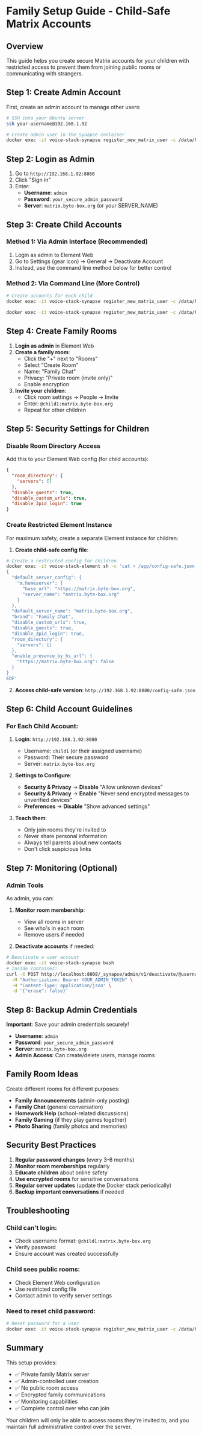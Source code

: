 # Family Setup Guide - Child-Safe Matrix Accounts

## Overview
This guide helps you create secure Matrix accounts for your children with restricted access to prevent them from joining public rooms or communicating with strangers.

## Step 1: Create Admin Account

First, create an admin account to manage other users:

```bash
# SSH into your Ubuntu server
ssh your-username@192.168.1.92

# Create admin user in the Synapse container
docker exec -it voice-stack-synapse register_new_matrix_user -c /data/homeserver.yaml -u admin -p your_secure_admin_password -a http://localhost:8008
```

## Step 2: Login as Admin

1. Go to `http://192.168.1.92:8080`
2. Click "Sign in"
3. Enter:
   - **Username**: `admin`
   - **Password**: `your_secure_admin_password`
   - **Server**: `matrix.byte-box.org` (or your SERVER_NAME)

## Step 3: Create Child Accounts

### Method 1: Via Admin Interface (Recommended)

1. Login as admin to Element Web
2. Go to Settings (gear icon) → General → Deactivate Account
3. Instead, use the command line method below for better control

### Method 2: Via Command Line (More Control)

```bash
# Create accounts for each child
docker exec -it voice-stack-synapse register_new_matrix_user -c /data/homeserver.yaml -u child1 -p secure_password_1 http://localhost:8008

docker exec -it voice-stack-synapse register_new_matrix_user -c /data/homeserver.yaml -u child2 -p secure_password_2 http://localhost:8008
```

## Step 4: Create Family Rooms

1. **Login as admin** in Element Web
2. **Create a family room**:
   - Click the "+" next to "Rooms"
   - Select "Create Room"
   - Name: "Family Chat"
   - Privacy: "Private room (invite only)"
   - Enable encryption
3. **Invite your children**:
   - Click room settings → People → Invite
   - Enter: `@child1:matrix.byte-box.org`
   - Repeat for other children

## Step 5: Security Settings for Children

### Disable Room Directory Access

Add this to your Element Web config (for child accounts):

```json
{
  "room_directory": {
    "servers": []
  },
  "disable_guests": true,
  "disable_custom_urls": true,
  "disable_3pid_login": true
}
```

### Create Restricted Element Instance

For maximum safety, create a separate Element instance for children:

1. **Create child-safe config file**:

```bash
# Create a restricted config for children
docker exec -it voice-stack-element sh -c 'cat > /app/config-safe.json << EOF
{
  "default_server_config": {
    "m.homeserver": {
      "base_url": "https://matrix.byte-box.org",
      "server_name": "matrix.byte-box.org"
    }
  },
  "default_server_name": "matrix.byte-box.org",
  "brand": "Family Chat",
  "disable_custom_urls": true,
  "disable_guests": true,
  "disable_3pid_login": true,
  "room_directory": {
    "servers": []
  },
  "enable_presence_by_hs_url": {
    "https://matrix.byte-box.org": false
  }
}
EOF'
```

2. **Access child-safe version**: `http://192.168.1.92:8080/config-safe.json`

## Step 6: Child Account Guidelines

### For Each Child Account:

1. **Login**: `http://192.168.1.92:8080`
   - Username: `child1` (or their assigned username)
   - Password: Their secure password
   - Server: `matrix.byte-box.org`

2. **Settings to Configure**:
   - **Security & Privacy** → **Disable** "Allow unknown devices"
   - **Security & Privacy** → **Enable** "Never send encrypted messages to unverified devices"
   - **Preferences** → **Disable** "Show advanced settings"

3. **Teach them**:
   - Only join rooms they're invited to
   - Never share personal information
   - Always tell parents about new contacts
   - Don't click suspicious links

## Step 7: Monitoring (Optional)

### Admin Tools

As admin, you can:

1. **Monitor room membership**:
   - View all rooms in server
   - See who's in each room
   - Remove users if needed

2. **Deactivate accounts** if needed:
```bash
# Deactivate a user account
docker exec -it voice-stack-synapse bash
# Inside container:
curl -X POST http://localhost:8008/_synapse/admin/v1/deactivate/@username:matrix.byte-box.org \
  -H "Authorization: Bearer YOUR_ADMIN_TOKEN" \
  -H "Content-Type: application/json" \
  -d '{"erase": false}'
```

## Step 8: Backup Admin Credentials

**Important**: Save your admin credentials securely!

- **Username**: `admin`
- **Password**: `your_secure_admin_password`
- **Server**: `matrix.byte-box.org`
- **Admin Access**: Can create/delete users, manage rooms

## Family Room Ideas

Create different rooms for different purposes:

- **Family Announcements** (admin-only posting)
- **Family Chat** (general conversation)
- **Homework Help** (school-related discussions)
- **Family Gaming** (if they play games together)
- **Photo Sharing** (family photos and memories)

## Security Best Practices

1. **Regular password changes** (every 3-6 months)
2. **Monitor room memberships** regularly
3. **Educate children** about online safety
4. **Use encrypted rooms** for sensitive conversations
5. **Regular server updates** (update the Docker stack periodically)
6. **Backup important conversations** if needed

## Troubleshooting

### Child can't login:
- Check username format: `@child1:matrix.byte-box.org`
- Verify password
- Ensure account was created successfully

### Child sees public rooms:
- Check Element Web configuration
- Use restricted config file
- Contact admin to verify server settings

### Need to reset child password:
```bash
# Reset password for a user
docker exec -it voice-stack-synapse register_new_matrix_user -c /data/homeserver.yaml -u child1 -p new_password http://localhost:8008
```

## Summary

This setup provides:
- ✅ Private family Matrix server
- ✅ Admin-controlled user creation
- ✅ No public room access
- ✅ Encrypted family communications
- ✅ Monitoring capabilities
- ✅ Complete control over who can join

Your children will only be able to access rooms they're invited to, and you maintain full administrative control over the server.
